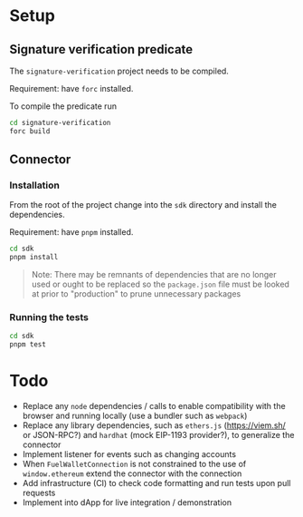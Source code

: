 # Setup

## Signature verification predicate

The `signature-verification` project needs to be compiled.

Requirement: have `forc` installed.

To compile the predicate run

```bash
cd signature-verification
forc build
```

## Connector

### Installation

From the root of the project change into the `sdk` directory and install the dependencies.

Requirement: have `pnpm` installed.

```bash
cd sdk
pnpm install
```

> Note: There may be remnants of dependencies that are no longer used or ought to be replaced so the `package.json` file must be looked at prior to "production" to prune unnecessary packages

### Running the tests

```bash
cd sdk
pnpm test
```

# Todo

- Replace any `node` dependencies / calls to enable compatibility with the browser and running locally (use a bundler such as `webpack`)
- Replace any library dependencies, such as `ethers.js` (https://viem.sh/ or JSON-RPC?) and `hardhat` (mock EIP-1193 provider?), to generalize the connector
- Implement listener for events such as changing accounts
- When `FuelWalletConnection` is not constrained to the use of `window.ethereum` extend the connector with the connection
- Add infrastructure (CI) to check code formatting and run tests upon pull requests
- Implement into dApp for live integration / demonstration
